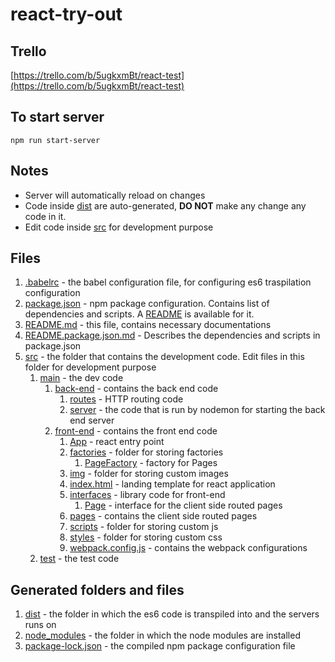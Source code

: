 # react-try-out
## Trello
[https://trello.com/b/5ugkxmBt/react-test](https://trello.com/b/5ugkxmBt/react-test)
## To start server
`npm run start-server`
## Notes
- Server will automatically reload on changes
- Code inside [dist](dist) are auto-generated, **DO NOT** make any change any code in it.
- Edit code inside [src](src) for development purpose
## Files
1. [.babelrc](.babelrc) - the babel configuration file, for configuring es6 traspilation configuration
1. [package.json](package.json) - npm package configuration. Contains list of dependencies and scripts. A [README](README.package.json.md) is available for it.
1. [README.md](README.md) - this file, contains necessary documentations
1. [README.package.json.md](README.package.json.md) - Describes the dependencies and scripts in package.json
1. [src](src) - the folder that contains the development code. Edit files in this folder for development purpose
    1. [main](src/main) - the dev code
        1. [back-end](src/main/back-end) - contains the back end code
            1. [routes](src/main/back-end/routes.js) - HTTP routing code
            1. [server](src/main/server) - the code that is run by nodemon for starting the back end server
        1. [front-end](src/main/back-end) - contains the front end code
            1. [App](src/main/front-end/app.js) - react entry point
            1. [factories](src/main/front-end/factories) - folder for storing factories
                1. [PageFactory](src/main/front-end/factories/PageFactory) - factory for Pages
            1. [img](src/main/front-end/img) - folder for storing custom images
            1. [index.html](src/main/front-end/index.html) - landing template for react application
            1. [interfaces](src/main/front-end/interfaces) - library code for front-end
                1. [Page](src/main/front-end/interfaces/page.js) - interface for the client side routed pages
            1. [pages](src/main/front-end/pages) - contains the client side routed pages
            1. [scripts](src/main/front-end/scripts) - folder for storing custom js
            1. [styles](src/main/front-end/styles) - folder for storing custom css
            1. [webpack.config.js](src/main/front-end/webpack.config.js) - contains the webpack configurations
    1. [test](src/test) - the test code
## Generated folders and files
1. [dist](dist) - the folder in which the es6 code is transpiled into and the servers runs on
1. [node_modules](node_modules) - the folder in which the node modules are installed
1. [package-lock.json](package-lock.json) - the compiled npm package configuration file